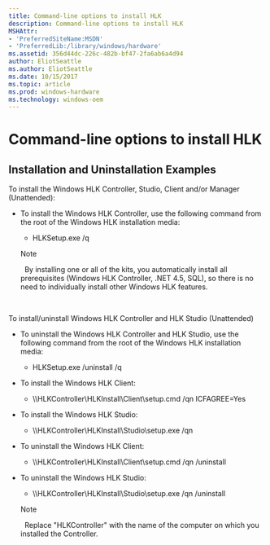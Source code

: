 ```yaml
---
title: Command-line options to install HLK
description: Command-line options to install HLK
MSHAttr:
- 'PreferredSiteName:MSDN'
- 'PreferredLib:/library/windows/hardware'
ms.assetid: 356d44dc-226c-482b-bf47-2fa6ab6a4d94
author: EliotSeattle
ms.author: EliotSeattle
ms.date: 10/15/2017
ms.topic: article
ms.prod: windows-hardware
ms.technology: windows-oem
---
```


# Command-line options to install HLK


## <span id="Installation_and_Uninstallation_Examples"></span><span id="installation_and_uninstallation_examples"></span><span id="INSTALLATION_AND_UNINSTALLATION_EXAMPLES"></span>Installation and Uninstallation Examples


To install the Windows HLK Controller, Studio, Client and/or Manager (Unattended):

-   To install the Windows HLK Controller, use the following command from the root of the Windows HLK installation media:

    -   HLKSetup.exe /q

    >[!NOTE]
    >  By installing one or all of the kits, you automatically install all prerequisites (Windows HLK Controller, .NET 4.5, SQL), so there is no need to individually install other Windows HLK features.

 

To install/uninstall Windows HLK Controller and HLK Studio (Unattended)

-   To uninstall the Windows HLK Controller and HLK Studio, use the following command from the root of the Windows HLK installation media:

    -   HLKSetup.exe /uninstall /q

-   To install the Windows HLK Client:

    -   \\\\HLKController\\HLKInstall\\Client\\setup.cmd /qn ICFAGREE=Yes

-   To install the Windows HLK Studio:

    -   \\\\HLKController\\HLKInstall\\Studio\\setup.exe /qn

-   To uninstall the Windows HLK Client:

    -   \\\\HLKController\\HLKInstall\\Client\\setup.cmd /qn /uninstall

-   To uninstall the Windows HLK Studio:

    -   \\\\HLKController\\HLKInstall\\Studio\\setup.exe /qn /uninstall

    >[!NOTE]
    >  Replace "HLKController" with the name of the computer on which you installed the Controller.

 

 

 






